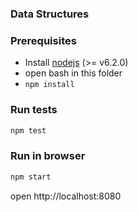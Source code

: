 ### Data Structures

### Prerequisites
* Install [nodejs](https://nodejs.org/en/) (>= v6.2.0)
* open bash in this folder
* `npm install`

### Run tests
```sh
npm test
```

### Run in browser
```sh
npm start
```

open http://localhost:8080

